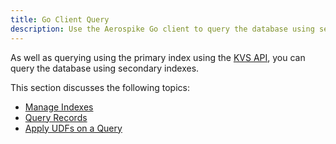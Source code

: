 ```yaml
---
title: Go Client Query
description: Use the Aerospike Go client to query the database using secondary indexes.
---
```


As well as querying using the primary index using the [KVS API](/docs/client/go/usage/kvs/read.html), you can query the database using secondary indexes.

This section discusses the following topics:
- [Manage Indexes](/docs/client/go/usage/query/sindex.html)
- [Query Records](/docs/client/go/usage/query/query.html)
- [Apply UDFs on a Query](/docs/client/go/usage/query/query_udf.html)
